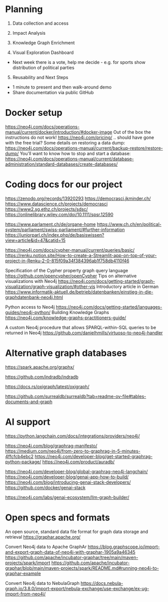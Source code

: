 # Planning

1. Data collection and access

2. Impact Analysis

3. Knowledge Graph Enrichment

4. Visual Exploration Dashboard

- Next week there is a vote, help me decide - e.g. for sports show distribution of political parties

5. Reusability and Next Steps

- 1 minute to present and then walk-around demo
- Share documentation via public GitHub


# Docker setup

https://neo4j.com/docs/operations-manual/current/docker/introduction/#docker-image
Out of the box the instructions do not work!
https://neo4j.com/pricing/ .. should have gone with the free trial?
Some details on restoring a data dump:
https://neo4j.com/docs/operations-manual/current/backup-restore/restore-dump/
You'll want to know how to stop and start a database:
https://neo4j.com/docs/operations-manual/current/database-administration/standard-databases/create-databases/

# Coding docs for our project

https://zenodo.org/records/13920293
https://democrasci.jkminder.ch/
https://www.datascience.ch/projects/democrasci
https://www2.sg.ethz.ch/projects/sdsc/
https://onlinelibrary.wiley.com/doi/10.1111/spsr.12590

https://www.parlament.ch/de/organe-home
https://www.ch.ch/en/political-system/parliament/swiss-parliament/#further-information
https://juniorparl.ch/index.php/de/basiswissen?view=article&id=47&catid=15

https://neo4j.com/docs/cypher-manual/current/queries/basic/
https://renku.notion.site/How-to-create-a-Streamlit-app-on-top-of-your-project-in-Renku-2-0-815f09a34f384396ab1f758db4110f46

Specification of the Cypher property graph query language 
https://github.com/opencypher/openCypher
Tips on alternative visualizations with Neo4j
https://neo4j.com/docs/getting-started/graph-visualization/graph-visualization/#other-vis
Introductory article in German
https://www.informatik-aktuell.de/betrieb/datenbanken/einstieg-in-die-graphdatenbank-neo4j.html

Python access to Neo4j
https://neo4j.com/docs/getting-started/languages-guides/neo4j-python/
Building Knowledge Graphs
https://neo4j.com/knowledge-graphs-practitioners-guide/

A custom Neo4j procedure that allows SPARQL-within-SQL queries to be returned in Neo4j
https://github.com/danielhmills/virtuoso-to-neo4j-handler

# Alternative graph databases

https://spark.apache.org/graphx/

https://github.com/indradb/indradb

https://docs.rs/oxigraph/latest/oxigraph/

https://github.com/surrealdb/surrealdb?tab=readme-ov-file#tables-documents-and-graph

# AI support

https://python.langchain.com/docs/integrations/providers/neo4j/

https://neo4j.com/blog/graphrag-manifesto/
https://medium.com/neo4j/from-zero-to-graphrag-in-5-minutes-4ffcfcb4ebc2
https://neo4j.com/developer-blog/get-started-graphrag-python-package/
https://neo4j.com/product/auradb/

https://neo4j.com/developer-blog/global-graphrag-neo4j-langchain/
https://neo4j.com/developer-blog/genai-app-how-to-build/
https://neo4j.com/blog/introducing-genai-stack-developers/
https://github.com/docker/genai-stack

https://neo4j.com/labs/genai-ecosystem/llm-graph-builder/

# Open specs and formats

An open source, standard data file format for graph data storage and retrieval
https://graphar.apache.org/

Convert Neo4j data to Apache GraphAr
https://blog.graphscope.io/import-and-export-graph-data-of-neo4j-with-graphar-1905a9a46345
https://github.com/apache/incubator-graphar/tree/main/maven-projects/spark/import
https://github.com/apache/incubator-graphar/blob/main/maven-projects/spark/README.md#running-neo4j-to-graphar-example

Convert Neo4j data to NebulaGraph
https://docs.nebula-graph.io/3.8.0/import-export/nebula-exchange/use-exchange/ex-ug-import-from-neo4j/

